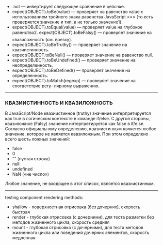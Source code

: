 * .not — инвертирует следующее сравнение в цепочке.
* expect(OBJECT).toBe(value) — проверяет на равенство value с использованием тройного знака равенства JavaScript === (то есть проверяется значение и тип, а не только значение1).
* expect(OBJECT).toEqual(value) — проверяет value на глубокое равенство2. expect(OBJECT).toBeFalsy() — проверяет значение на квазиложность (см. врезку).
* expect(OBJECT).toBeTruthy() — проверяет значение на квазиистинность.
* expect(OBJECT.toBeNull() — проверяет значение на равенство null.
* expect(OBJECT).toBeUndefined() — проверяет значение на неопределенность.
* expect(OBJECT).toBeDefined() — проверяет значение на определенность.
* expect(OBJECT).toMatch(regexp) — проверяет значение на соответствие регу- лярному выражению.

***

### КВАЗИИСТИННОСТЬ И КВАЗИЛОЖНОСТЬ

В JavaScript/Node квазиистинное (truthy) значение интерпретируется как true в логическом контексте в команде if/else. С другой стороны, квазиложное (Falsy) значение интерпретируется как false в if/else.
Согласно официальному определению, квазиистинным является любое значение, которое не является квазиложным. При этом определено всего шесть ложных значений:
- false
- 0
- "" (пустая строка)
- null
- undefined
- NaN («не число»)

Любое значение, не входящее в этот список, является квазиистинным.

***

testing component rendering methods:
* shallow - поверхностная отрисовка (без дочерних), скорость быстрая
* render - глубокая отрисовка (с дочерними), для теста разметки без методов жизненного цикла, скорость средняя 
* mount - глубокая отрисовка (с дочерними), для теста методов жизненного цикла или поведений дочерних элементов, скорость медленная

